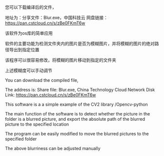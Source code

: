 您可以下载编译后的文件，

地址为：分享文件：Blur.exe，中国科技云 网盘链接：https://pan.cstcloud.cn/s/zBe0FKmT6w

该软件为os库的简单应用

软件的主要功能为检测文件夹内的图片是否为模糊图片，并将模糊的图片的绝对路径导出到指定位置

该程序可以很容易修改，将模糊的图片移动到指定的文件夹

上述模糊度可以手动调节

You can download the compiled file,

The address is: Share file: Blur.exe, China Technology Cloud Network Disk Link: https://pan.cstcloud.cn/s/zBe0FKmT6w

This software is a a simple example of the CV2 library /Opencv-python

The main function of the software is to detect whether the picture in the folder is a blurred picture, and export the absolute path of the blurred picture to the specified location

The program can be easily modified to move the blurred pictures to the specified folder

The above blurriness can be adjusted manually
